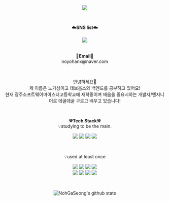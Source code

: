 <p align = "center">
<img src="https://capsule-render.vercel.app/api?type=waving&color=auto&height=300&section=header&text=Hello!&fontSize=70" />
</p>
<br>

<p align="center">
    <Strong>☁️SNS list☁️</Strong><br><br>
    <a href="https://www.instagram.com/gs__0605/" target="_blank"><img src="https://img.shields.io/badge/Instagram-E4405F?style=flat-square&logo=Instagram&logoColor=white"/></a>
    <br>
<br><br>
<Strong>📧Email📧</Strong><br>noyohanx@naver.com<br>
</p>

<br>

<p align="center">
안녕하세요👐<br>
제 이름은 노가성이고 데브옵스와 백엔드를 공부하고 있어요!<br>
현재 광주소프트웨어마이스터고등학교에 재학중이며 배움을 중요시하는 개발자/엔지니어로 데굴데굴 구르고 배우고 있습니다!<br>
</p>

<br>

<p align="center">
    <Strong>⚒️Tech Stack⚒️</Strong><br>
    💡studying to be the main.
</p>

<p align="center" display="inline-block">
    <img src="https://img.shields.io/badge/JAVA-007396?style=for-the-badge&logo=java&logoColor=white"> 
    <img src="https://img.shields.io/badge/Spring-6DB33F?style=for-the-badge&logo=Spring&logoColor=white">
    <img src="https://img.shields.io/badge/SpringBoot-6DB33F?style=for-the-badge&logo=SpringBoot&logoColor=white">
    <img src="https://img.shields.io/badge/AWS-232F3E?style=for-the-badge&logo=Amazon AWS&logoColor=white"> 
</p><br>

<p align="center">
    💡used at least once
</p>

<p align="center" display="inline-block">
 
  <img src="https://img.shields.io/badge/html-E34F26?style=for-the-badge&logo=html5&logoColor=white">
    <img src="https://img.shields.io/badge/css-1572B6?style=for-the-badge&logo=css3&logoColor=white">
      <img src="https://img.shields.io/badge/javascript-F7DF1E?style=for-the-badge&logo=javascript&logoColor=black">
    <img src="https://img.shields.io/badge/React-61DAFB?style=for-the-badge&logo=React&logoColor=white">
  <br>
    <img src="https://img.shields.io/badge/Node.js-339933?style=for-the-badge&logo=Node.js&logoColor=black">
       <img src="https://img.shields.io/badge/NestJS-E0234E?style=for-the-badge&logo=NestJS&logoColor=white">
  <img src="https://img.shields.io/badge/C-A8B9CC?style=for-the-badge&logo=C&logoColor=white">
  <img src="https://img.shields.io/badge/Python-3776AB?style=for-the-badge&logo=Python&logoColor=white">
</p>


<br>

<div align=center>
    
![NohGaSeong's github stats](https://github-readme-stats.vercel.app/api?username=NohGaSeong&show_icons=true)
</div>


